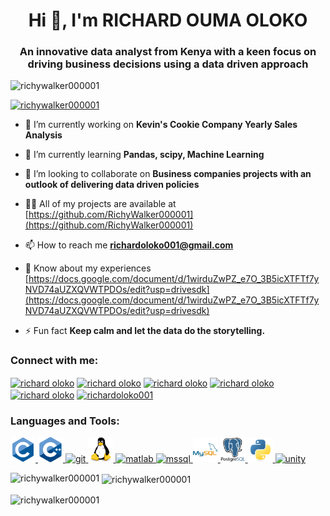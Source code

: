 <h1 align="center">Hi 👋, I'm RICHARD OUMA OLOKO</h1>
<h3 align="center">An innovative data analyst from Kenya with a keen focus on driving business decisions using a data driven approach</h3>

<p align="left"> <img src="https://komarev.com/ghpvc/?username=richywalker000001&label=Profile%20views&color=0e75b6&style=flat" alt="richywalker000001" /> </p>

<p align="left"> <a href="https://github.com/ryo-ma/github-profile-trophy"><img src="https://github-profile-trophy.vercel.app/?username=richywalker000001" alt="richywalker000001" /></a> </p>

- 🔭 I’m currently working on **Kevin's Cookie Company Yearly Sales Analysis**

- 🌱 I’m currently learning **Pandas, scipy, Machine Learning**

- 👯 I’m looking to collaborate on **Business companies projects with an outlook of delivering data driven policies**

- 👨‍💻 All of my projects are available at [https://github.com/RichyWalker000001](https://github.com/RichyWalker000001)

- 📫 How to reach me **richardoloko001@gmail.com**

- 📄 Know about my experiences [https://docs.google.com/document/d/1wirduZwPZ_e7O_3B5icXTFTf7yNVD74aUZXQVWTPDOs/edit?usp=drivesdk](https://docs.google.com/document/d/1wirduZwPZ_e7O_3B5icXTFTf7yNVD74aUZXQVWTPDOs/edit?usp=drivesdk)

- ⚡ Fun fact **Keep calm and let the data do the storytelling.**

<h3 align="left">Connect with me:</h3>
<p align="left">
<a href="https://dev.to/richard oloko" target="blank"><img align="center" src="https://raw.githubusercontent.com/rahuldkjain/github-profile-readme-generator/master/src/images/icons/Social/devto.svg" alt="richard oloko" height="30" width="40" /></a>
<a href="https://linkedin.com/in/richard oloko" target="blank"><img align="center" src="https://raw.githubusercontent.com/rahuldkjain/github-profile-readme-generator/master/src/images/icons/Social/linked-in-alt.svg" alt="richard oloko" height="30" width="40" /></a>
<a href="https://stackoverflow.com/users/richard oloko" target="blank"><img align="center" src="https://raw.githubusercontent.com/rahuldkjain/github-profile-readme-generator/master/src/images/icons/Social/stack-overflow.svg" alt="richard oloko" height="30" width="40" /></a>
<a href="https://kaggle.com/richard oloko" target="blank"><img align="center" src="https://raw.githubusercontent.com/rahuldkjain/github-profile-readme-generator/master/src/images/icons/Social/kaggle.svg" alt="richard oloko" height="30" width="40" /></a>
<a href="https://instagram.com/richard oloko" target="blank"><img align="center" src="https://raw.githubusercontent.com/rahuldkjain/github-profile-readme-generator/master/src/images/icons/Social/instagram.svg" alt="richard oloko" height="30" width="40" /></a>
<a href="https://auth.geeksforgeeks.org/user/richardoloko001" target="blank"><img align="center" src="https://raw.githubusercontent.com/rahuldkjain/github-profile-readme-generator/master/src/images/icons/Social/geeks-for-geeks.svg" alt="richardoloko001" height="30" width="40" /></a>
</p>

<h3 align="left">Languages and Tools:</h3>
<p align="left"> <a href="https://www.cprogramming.com/" target="_blank" rel="noreferrer"> <img src="https://raw.githubusercontent.com/devicons/devicon/master/icons/c/c-original.svg" alt="c" width="40" height="40"/> </a> <a href="https://www.w3schools.com/cpp/" target="_blank" rel="noreferrer"> <img src="https://raw.githubusercontent.com/devicons/devicon/master/icons/cplusplus/cplusplus-original.svg" alt="cplusplus" width="40" height="40"/> </a> <a href="https://git-scm.com/" target="_blank" rel="noreferrer"> <img src="https://www.vectorlogo.zone/logos/git-scm/git-scm-icon.svg" alt="git" width="40" height="40"/> </a> <a href="https://www.linux.org/" target="_blank" rel="noreferrer"> <img src="https://raw.githubusercontent.com/devicons/devicon/master/icons/linux/linux-original.svg" alt="linux" width="40" height="40"/> </a> <a href="https://www.mathworks.com/" target="_blank" rel="noreferrer"> <img src="https://upload.wikimedia.org/wikipedia/commons/2/21/Matlab_Logo.png" alt="matlab" width="40" height="40"/> </a> <a href="https://www.microsoft.com/en-us/sql-server" target="_blank" rel="noreferrer"> <img src="https://www.svgrepo.com/show/303229/microsoft-sql-server-logo.svg" alt="mssql" width="40" height="40"/> </a> <a href="https://www.mysql.com/" target="_blank" rel="noreferrer"> <img src="https://raw.githubusercontent.com/devicons/devicon/master/icons/mysql/mysql-original-wordmark.svg" alt="mysql" width="40" height="40"/> </a> <a href="https://www.postgresql.org" target="_blank" rel="noreferrer"> <img src="https://raw.githubusercontent.com/devicons/devicon/master/icons/postgresql/postgresql-original-wordmark.svg" alt="postgresql" width="40" height="40"/> </a> <a href="https://www.python.org" target="_blank" rel="noreferrer"> <img src="https://raw.githubusercontent.com/devicons/devicon/master/icons/python/python-original.svg" alt="python" width="40" height="40"/> </a> <a href="https://unity.com/" target="_blank" rel="noreferrer"> <img src="https://www.vectorlogo.zone/logos/unity3d/unity3d-icon.svg" alt="unity" width="40" height="40"/> </a> </p>

<p><img align="left" src="https://github-readme-stats.vercel.app/api/top-langs?username=richywalker000001&show_icons=true&locale=en&layout=compact" alt="richywalker000001" /></p>

<p>&nbsp;<img align="center" src="https://github-readme-stats.vercel.app/api?username=richywalker000001&show_icons=true&locale=en" alt="richywalker000001" /></p>

<p><img align="center" src="https://github-readme-streak-stats.herokuapp.com/?user=richywalker000001&" alt="richywalker000001" /></p>
